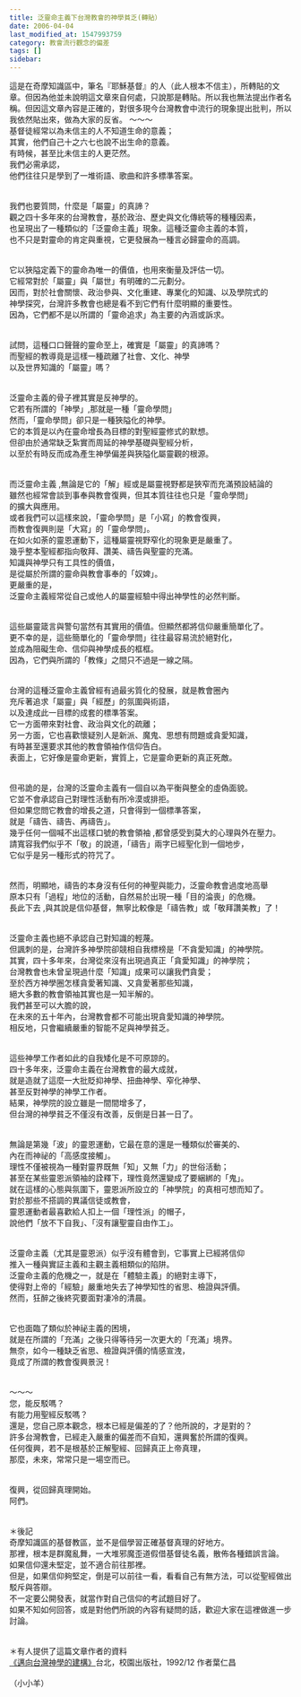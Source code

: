 ```yaml
---
title: 泛靈命主義下台灣教會的神學貧乏(轉貼）
date: 2006-04-04
last_modified_at: 1547993759
category: 教會流行觀念的偏差
tags: []
sidebar: 
---
```


<p>這是在奇摩知識區中，筆名『耶穌基督』的人（此人根本不信主），所轉貼的文章。但因為他並未說明這文章來自何處，只說那是轉貼。所以我也無法提出作者名稱。但因這文章內容是正確的，對很多現今台灣教會中流行的現象提出批判，所以我依然貼出來，做為大家的反省。 <!--more-->～～～<br/>基督徒經常以為未信主的人不知道生命的意義；<br/>其實，他們自己十之六七也說不出生命的意義。 <br/>有時候，甚至比未信主的人更茫然。 <br/>我們必需承認， <br/>他們往往只是學到了一堆術語、歌曲和許多標準答案。 <br/><br/><br/>我們也要質問，什麼是「屬靈」的真諦？<br/>觀之四十多年來的台灣教會，基於政治、歷史與文化傳統等的種種因素，<br/>也呈現出了一種類似的「泛靈命主義」現象。這種泛靈命主義的本質，<br/>也不只是對靈命的肯定與重視，它更發展為一種言必歸靈命的高調。<br/><br/><br/>它以狹隘定義下的靈命為唯一的價值，也用來衡量及評估一切。<br/>它經常對於「屬靈」與「屬世」有明確的二元劃分。<br/>因而，對於社會關懷、政治參與、文化重建、專業化的知識、以及學院式的<br/>神學探究，台灣許多教會也總是看不到它們有什麼明顯的重要性。<br/>因為，它們都不是以所謂的「靈命追求」為主要的內涵或訴求。<br/><br/><br/>試問，這種口口聲聲的靈命至上，確實是「屬靈」的真諦嗎？<br/>而聖經的教導竟是這樣一種疏離了社會、文化、神學<br/>以及世界知識的「屬靈」嗎？ <br/><br/><br/>泛靈命主義的骨子裡其實是反神學的。<br/>它若有所謂的「神學」,那就是一種「靈命學問」<br/>然而，「靈命學問」卻只是一種狹隘化的神學。<br/>它的本質是以內在靈命增長為目標的對聖經靈修式的默想。<br/>但卻由於通常缺乏紮實而周延的神學基礎與聖經分析，<br/>以至於有時反而成為產生神學偏差與狹隘化屬靈觀的根源。<br/><br/><br/>而泛靈命主義 ,無論是它的「解」經或是屬靈視野都是狹窄而充滿預設結論的<br/>雖然也經常會談到事奉與教會復興，但其本質往往也只是「靈命學問」<br/>的擴大與應用。<br/>或者我們可以這樣來說，「靈命學問」是「小寫」的教會復興，<br/>而教會復興則是「大寫」的「靈命學問」。<br/>在如火如荼的靈恩運動下，這種屬靈視野窄化的現象更是嚴重了。<br/>幾乎整本聖經都指向敬拜、讚美、禱告與聖靈的充滿。<br/>知識與神學只有工具性的價值，<br/>是從屬於所謂的靈命與教會事奉的「奴婢」。<br/>更嚴重的是，<br/>泛靈命主義經常從自己或他人的屬靈經驗中得出神學性的必然判斷。<br/><br/><br/>這些屬靈箴言與警句當然有其實用的價值。但顯然都將信仰嚴重簡單化了。<br/>更不幸的是，這些簡單化的「靈命學問」往往最容易流於絕對化，<br/>並成為阻礙生命、信仰與神學成長的框框。<br/>因為，它們與所謂的「教條」之間只不過是一線之隔。<br/><br/><br/>台灣的這種泛靈命主義曾經有過最劣質化的發展，就是教會圈內<br/>充斥著追求「屬靈」與「經歷」的氛圍與術語，<br/>以及達成此一目標的成套的標準答案。<br/>它一方面帶來對社會、政治與文化的疏離；<br/>另一方面，它也喜歡懷疑別人是新派、魔鬼、思想有問題或貪愛知識，<br/>有時甚至還要求其他的教會領袖作信仰告白。<br/>表面上，它好像是靈命更新，實質上，它是靈命更新的真正死敵。 <br/><br/><br/>但弔詭的是，台灣的泛靈命主義有一個自以為平衡與整全的虛偽面貌。<br/>它並不會承認自己對理性活動有所冷漠或排拒。<br/>但如果您問它教會的增長之道，只會得到一個標準答案，<br/>就是「禱告、禱告、再禱告」。<br/>幾乎任何一個喊不出這樣口號的教會領袖 ,都曾感受到莫大的心理與外在壓力。<br/>請寬容我們似乎不「敬」的說道，「禱告」兩字已經聖化到一個地步，<br/>它似乎是另一種形式的符咒了。<br/><br/><br/>然而，明顯地，禱告的本身沒有任何的神聖與能力，泛靈命教會過度地高舉<br/>原本只有「過程」地位的活動，自然易於出現一種「目的淪喪」的危機。<br/>長此下去 ,與其說是信仰基督，無寧比較像是「禱告教」或「敬拜讚美教」了！<br/><br/><br/>泛靈命主義也絕不承認自己對知識的輕蔑。<br/>但諷刺的是，台灣許多神學院卻競相自我標榜是「不貪愛知識」的神學院。<br/>其實，四十多年來，台灣從來沒有出現過真正「貪愛知識」的神學院；<br/>台灣教會也未曾呈現過什麼「知識」成果可以讓我們貪愛；<br/>至於西方神學圈怎樣貪愛著知識、又貪愛著那些知識，<br/>絕大多數的教會領袖其實也是一知半解的。<br/>我們甚至可以大膽的說，<br/>在未來的五十年內，台灣教會都不可能出現貪愛知識的神學院。<br/>相反地，只會繼續嚴重的智能不足與神學貧乏。 <br/><br/><br/>這些神學工作者如此的自我矮化是不可原諒的。<br/>四十多年來，泛靈命主義在台灣教會的最大成就，<br/>就是造就了這麼一大批貶抑神學、扭曲神學、窄化神學、<br/>甚至反對神學的神學工作者。<br/>結果，神學院的設立雖是一間間增多了，<br/>但台灣的神學貧乏不僅沒有改善，反倒是日甚一日了。 <br/><br/><br/>無論是第幾「波」的靈恩運動，它最在意的還是一種類似於審美的、<br/>內在而神祕的「高感度接觸」。<br/>理性不僅被視為一種對靈界既無「知」又無「力」的世俗活動；<br/>甚至在某些靈恩派領袖的詮釋下，理性竟然還變成了要綑綁的「鬼」。<br/>就在這樣的心態與氛圍下，靈恩派所設立的「神學院」的真相可想而知了。<br/>對於那些不搭調的異議信徒或教會，<br/>靈恩運動者最喜歡給人扣上一個「理性派」的帽子，<br/>說他們「放不下自我」、「沒有讓聖靈自由作工」。<br/><br/><br/>泛靈命主義（尤其是靈恩派）似乎沒有體會到，它事實上已經將信仰<br/>推入一種與實証主義和主觀主義相類似的陷阱。<br/>泛靈命主義的危機之一，就是在「體驗主義」的絕對主導下，<br/>使得對上帝的「經驗」嚴重地失去了神學知性的省思、檢證與評價。<br/>然而，狂醉之後終究要面對凄冷的清晨。<br/><br/><br/>它也面臨了類似於神祕主義的困境，<br/>就是在所謂的「充滿」之後只得等待另一次更大的「充滿」境界。<br/>無奈，如今一種缺乏省思、檢證與評價的情感宣洩，<br/>竟成了所謂的教會復興景況！<br/><br/><br/>～～～<br/>您，能反駁嗎？<br/>有能力用聖經反駁嗎？<br/>還是，您自己原本觀念，根本已經是偏差的了？他所說的，才是對的？<br/>許多台灣教會，已經走入嚴重的偏差而不自知，還興奮於所謂的復興。<br/>任何復興，若不是根基於正解聖經、回歸真正上帝真理，<br/>那麼，未來，常常只是一場空而已。<br/><br/><br/>復興，從回歸真理開始。<br/>阿們。<br/><br/><br/>＊後記<br/>奇摩知識區的基督教區，並不是個學習正確基督真理的好地方。<br/>那裡，根本是群魔亂舞，一大堆邪魔歪道假借基督徒名義，散佈各種錯誤言論。<br/>如果信仰還未堅定，並不適合前往那裡。<br/>但是，如果信仰夠堅定，倒是可以前往一看，看看自己有無方法，可以從聖經做出駁斥與答辯。<br/>不一定要公開發表，就當作對自己信仰的考試題目好了。<br/>如果不知如何回答，或是對他們所說的內容有疑問的話，歡迎大家在這裡做進一步討論。<br/><br/><br/>＊有人提供了這篇文章作者的資料<br/><a href="http://web.ntpu.edu.tw/~soloman/taitheo.htm " target="_blank">《邁向台灣神學的建構》</a>台北，校園出版社，1992/12 作者葉仁昌 <br/><br/>（小小羊）<br/></p><p> </p><br/>